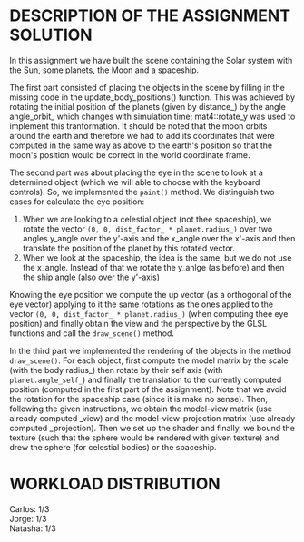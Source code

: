 DESCRIPTION OF THE ASSIGNMENT SOLUTION
==========
In this assignment we have built the scene containing the Solar system with the Sun, some planets, the Moon and a spaceship.

The first part consisted of placing the objects in the scene by filling in the missing code in the update_body_positions() function. This was achieved by rotating the initial position of the planets (given by distance_) by the angle angle_orbit_ which changes with simulation time; mat4::rotate_y was used to implement this tranformation. 
It should be noted that the moon orbits around the earth and therefore we had to add its coordinates that were computed in the same way as above to the earth's position so that the moon's position would be correct in the world coordinate frame. 

The second part was about placing the eye in the scene to look at a determined object (which we will able to choose with the keyboard controls). So, we implemented the `paint()` method. We distinguish two cases for calculate the eye position:

1. When we are looking to a celestial object (not thee spaceship), we rotate the vector `(0, 0, dist_factor_ * planet.radius_)` over two angles y_angle over the y'-axis and the x_angle over the x'-axis and then translate the position of the planet by this rotated vector.
2. When we look at the spaceship, the idea is the same, but we do not use the x_angle. Instead of that we rotate the y_anlge (as before) and then the ship angle (also over the y'-axis)

Knowing the eye position we compute the up vector (as a orthogonal of the eye vector) applying to it the same rotations as the ones applied to the vector `(0, 0, dist_factor_ * planet.radius_)` (when computing thee eye position) and finally obtain the view and the perspective by the GLSL functions and call the `draw_scene()` method.

In the third part we implemented the rendering of the objects in the method `draw_scene()`. For each object, first compute the model matrix by the scale (with the body radius_) then rotate by their self axis (with `planet.angle_self_`) and finally the translation to the currently computed position (computed in the first part of the assignment). Note that we avoid the rotation for the spaceship case (since it is make no sense). Then, following the given instructions, we obtain the model-view matrix (use already computed \_view) and the model-view-projection matrix (use already computed \_projection). Then we set up the shader and finally, we bound the texture (such that the sphere would be rendered with given  texture) and drew the sphere (for celestial bodies) or the spaceship.


WORKLOAD DISTRIBUTION
==================================
Carlos: 1/3  
Jorge: 1/3  
Natasha: 1/3
